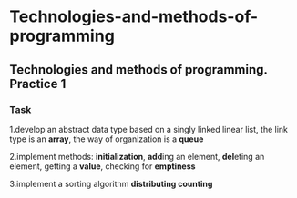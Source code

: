 # Technologies-and-methods-of-programming
## Technologies and methods of programming. Practice 1
### Task

1.develop an abstract data type based on a singly linked linear list, the link type is an **array**, the way of organization is a **queue**

2.implement methods: **initialization**, **add**ing an element, **del**eting an element, getting a **value**, checking for **emptiness**

3.implement a sorting algorithm **distributing counting**
